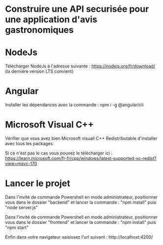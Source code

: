 # Construire une API securisée pour une application d'avis gastronomiques

# NodeJs 

Télécharger NodeJs à l'adresse suivante : https://nodejs.org/fr/download/ (la dernière version LTS convient) 

# Angular

Installer les dépendances avec la commande : npm i -g @angular/cli

# Microsoft Visual C++ 

Vérifier que vous avez bien Microsoft visuall C++ Redistributable d'installer avec tous les packages 

Si ce n'est pas le cas vous pouvez le télécharger ici : https://learn.microsoft.com/fr-fr/cpp/windows/latest-supported-vc-redist?view=msvc-170 

# Lancer le projet  

Dans l'invité de commande Powershell en mode administrateur, positionner vous dans le dossier "backend" et lancer la commande : "npm install" puis "node server.js"

Dans l'invité de commande Powershell en mode administrateur, positionner vous dans le dossier "frontend" et lancer la commande : "npm install" puis "npm start"

Enfin dans votre navigateur saisissez l'url suivant : http://localhost:4200/ 
